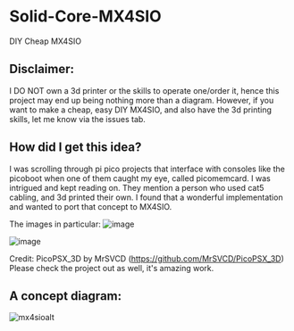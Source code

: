 # Solid-Core-MX4SIO
DIY Cheap MX4SIO
## Disclaimer:
I DO NOT own a 3d printer or the skills to operate one/order it, hence this project may end up being nothing more than a diagram. However, if you want to make a cheap, easy DIY MX4SIO, and also have the 3d printing skills, let me know via the issues tab.

## How did I get this idea?
I was scrolling through pi pico projects that interface with consoles like the picoboot when one of them caught my eye, called picomemcard. I was intrigued and kept reading on. They mention a person who used cat5 cabling, and 3d printed their own. I found that a wonderful implementation and wanted to port that concept to MX4SIO.

The images in particular: 
![image](https://user-images.githubusercontent.com/84176052/213091379-822c3166-fcd6-422b-bdae-accf9155cf54.png)

![image](https://user-images.githubusercontent.com/84176052/213091390-96c93909-00e6-4f89-a38d-df2d2cad734f.png)


Credit: PicoPSX_3D by MrSVCD (https://github.com/MrSVCD/PicoPSX_3D)
Please check the project out as well, it's amazing work.

 ## A concept diagram: 

![mx4sioalt](https://user-images.githubusercontent.com/84176052/213091041-f8aa115e-324b-410d-b11b-f2924f9aa6a7.png)


